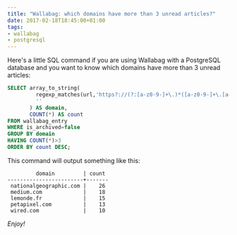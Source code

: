 ```yaml
---
title: "Wallabag: which domains have more than 3 unread articles?"
date: 2017-02-18T18:45:00+01:00
tags:
- wallabag
- postgresql
---
```


Here's a little SQL command if you are using Wallabag with a PostgreSQL database
and you want to know which domains have more than 3 unread articles:

```sql
SELECT array_to_string(
         regexp_matches(url,'https?://(?:[a-z0-9-]+\.)*([a-z0-9-]+\.[a-z0-9-]+)/.*'),
         ''
       ) AS domain,
       COUNT(*) AS count
FROM wallabag_entry
WHERE is_archived=false
GROUP BY domain
HAVING COUNT(*)>3
ORDER BY count DESC;
```

This command will output something like this:

```text
         domain         | count
------------------------+-------
 nationalgeographic.com |    26
 medium.com             |    18
 lemonde.fr             |    15
 petapixel.com          |    13
 wired.com              |    10
```

_Enjoy!_
